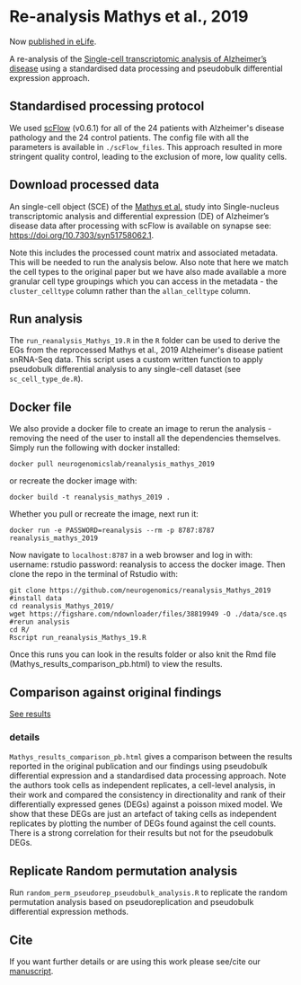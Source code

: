 # Re-analysis Mathys et al., 2019

Now [published in eLife](https://elifesciences.org/articles/90214).

A re-analysis of the [Single-cell transcriptomic analysis of Alzheimer’s disease](https://www.nature.com/articles/s41586-019-1195-2) using a standardised
data processing and pseudobulk differential expression approach.

## Standardised processing protocol
We used [scFlow](https://www.biorxiv.org/content/10.1101/2021.08.16.456499v2) 
(v0.6.1) for all of the 24 patients with Alzheimer's disease pathology and the 
24 control patients. The config file with all the parameters is available in
`./scFlow_files`. This approach resulted in more stringent quality control, 
leading to the exclusion of more, low quality cells.

## Download processed data
An single-cell object (SCE) of the 
[Mathys et al.](https://doi.org/10.1038/s41586-019-1195-2) study into 
Single-nucleus transcriptomic analysis and differential expression (DE) of 
Alzheimer’s disease data after processing with scFlow is available on synapse
see: https://doi.org/10.7303/syn51758062.1.

Note this includes the processed count matrix and associated metadata. This 
will be needed to run the analysis below. Also note that here we match the cell
types to the original paper but we have also made available a more granular cell
type groupings which you can access in the metadata - the `cluster_celltype` 
column rather than the `allan_celltype` column.

## Run analysis
The `run_reanalysis_Mathys_19.R` in the `R` folder can be used to derive the 
EGs from the reprocessed Mathys et al., 2019 Alzheimer's disease patient 
snRNA-Seq data. This script uses a custom written function to apply pseudobulk
differential analysis to any single-cell dataset (see `sc_cell_type_de.R`).

## Docker file
We also provide a docker file to create an image to rerun the analysis - 
removing the need
of the user to install all the dependencies themselves. Simply run the 
following with docker installed:

```
docker pull neurogenomicslab/reanalysis_mathys_2019
```

or recreate the docker image with:

```
docker build -t reanalysis_mathys_2019 .
```

Whether you pull or recreate the image, next run it:

```
docker run -e PASSWORD=reanalysis --rm -p 8787:8787 reanalysis_mathys_2019
```

Now navigate to `localhost:8787` in a web browser and log in with:
username: rstudio
password: reanalysis
to access the docker image. Then clone the repo in the terminal of Rstudio
with:

```
git clone https://github.com/neurogenomics/reanalysis_Mathys_2019
#install data
cd reanalysis_Mathys_2019/
wget https://figshare.com/ndownloader/files/38819949 -O ./data/sce.qs
#rerun analysis
cd R/
Rscript run_reanalysis_Mathys_19.R
```

Once this runs you can look in the results folder or also knit the Rmd 
file (Mathys_results_comparison_pb.html) to view the results.

## Comparison against original findings
[See results](https://neurogenomics.github.io/reanalysis_Mathys_2019/Mathys_results_comparison_pb.html) 
### details
`Mathys_results_comparison_pb.html` gives a comparison between the results 
reported in the original publication and our findings using pseudobulk 
differential expression and a standardised data processing approach. Note the 
authors took cells as independent replicates, a cell-level analysis, in their 
work and compared the consistency in directionality and rank of their 
differentially expressed genes (DEGs) against a poisson mixed model. We show 
that these DEGs are just an artefact of taking cells as independent replicates 
by plotting the number of DEGs found against the cell counts. There is a strong 
correlation for their results but not for the pseudobulk DEGs.

## Replicate Random permutation analysis
Run `random_perm_pseudorep_pseudobulk_analysis.R` to replicate the random permutation analysis
based on pseudoreplication and pseudobulk differential expression methods.

## Cite
If you want further details or are using this work please see/cite our [manuscript](https://doi.org/10.1101/2023.04.01.535040).
